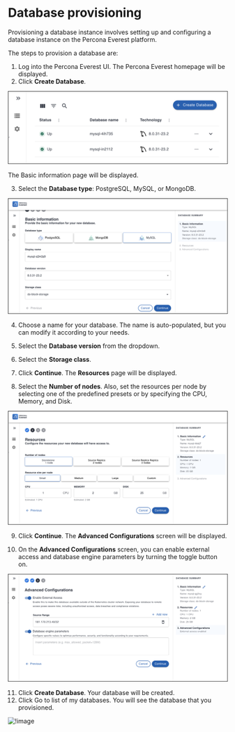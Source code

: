 # Database provisioning

Provisioning a database instance involves setting up and configuring a database instance on the Percona Everest platform. 

The steps to provision a database are:

1. Log into the Percona Everest UI. The Percona Everest homepage will be displayed.
2. Click **Create Database**.

![!image](images/everest_db_provision.png)

The Basic information page will be displayed.

3. Select the **Database type**: PostgreSQL, MySQL, or MongoDB.

![!image](images/everest_choose_db_type.png)

4. Choose a name for your database. The name is auto-populated, but you can modify it according to your needs.

5. Select the **Database version** from the dropdown.

6. Select the **Storage class**.

7. Click **Continue**. The **Resources** page will be displayed.

8. Select the **Number of nodes**. Also, set the resources per node by selecting one of the predefined presets or by specifying the CPU, Memory, and Disk.

![!image](images/everest_db_scaling.png)

9. Click **Continue**. The **Advanced Configurations** screen will be displayed.

10. On the **Advanced Configurations** screen, you can enable external access and database engine parameters by turning the toggle button on.

![!image](images/enable_advanced_config.png)

11. Click **Create Database**. Your database will be created.
12. Click Go to list of my databases. You will see the database that you provisioned.

![!image](images/everest_db_provisioned.png)
